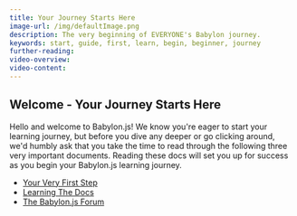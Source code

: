```yaml
---
title: Your Journey Starts Here
image-url: /img/defaultImage.png
description: The very beginning of EVERYONE's Babylon journey.
keywords: start, guide, first, learn, begin, beginner, journey
further-reading:
video-overview:
video-content:
---
```


## Welcome - Your Journey Starts Here

Hello and welcome to Babylon.js! We know you're eager to start your learning journey, but before you dive any deeper or go clicking around, we'd humbly ask that you take the time to read through the following three very important documents. Reading these docs will set you up for success as you begin your Babylon.js learning journey.

- [Your Very First Step](/journey/theFirstStep)
- [Learning The Docs](/journey/learningTheDocs)
- [The Babylon.js Forum](/journey/forum)